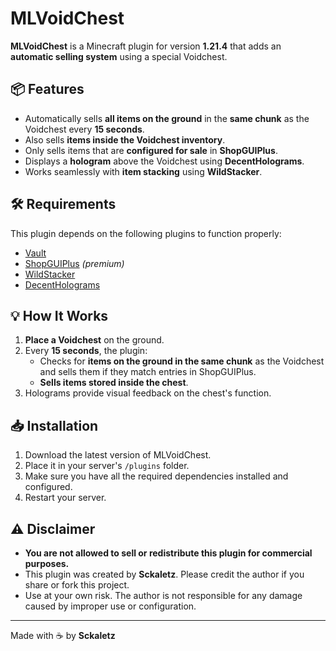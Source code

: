 # MLVoidChest

**MLVoidChest** is a Minecraft plugin for version **1.21.4** that adds an **automatic selling system** using a special Voidchest.

## 📦 Features

- Automatically sells **all items on the ground** in the **same chunk** as the Voidchest every **15 seconds**.
- Also sells **items inside the Voidchest inventory**.
- Only sells items that are **configured for sale** in **ShopGUIPlus**.
- Displays a **hologram** above the Voidchest using **DecentHolograms**.
- Works seamlessly with **item stacking** using **WildStacker**.

## 🛠 Requirements

This plugin depends on the following plugins to function properly:

- [Vault](https://www.spigotmc.org/resources/vault.34315/)
- [ShopGUIPlus](https://www.spigotmc.org/resources/shopgui-plus.6515/) *(premium)*
- [WildStacker](https://bg-software.com/wildstacker/)
- [DecentHolograms](https://www.spigotmc.org/resources/decent-holograms-1-8-1-20-4.96927/)

## 💡 How It Works

1. **Place a Voidchest** on the ground.
2. Every **15 seconds**, the plugin:
   - Checks for **items on the ground in the same chunk** as the Voidchest and sells them if they match entries in ShopGUIPlus.
   - **Sells items stored inside the chest**.
3. Holograms provide visual feedback on the chest's function.

## 📥 Installation

1. Download the latest version of MLVoidChest.
2. Place it in your server's `/plugins` folder.
3. Make sure you have all the required dependencies installed and configured.
4. Restart your server.

## ⚠️ Disclaimer

- **You are not allowed to sell or redistribute this plugin for commercial purposes.**
- This plugin was created by **Sckaletz**. Please credit the author if you share or fork this project.
- Use at your own risk. The author is not responsible for any damage caused by improper use or configuration.

---

Made with ☕ by **Sckaletz**
